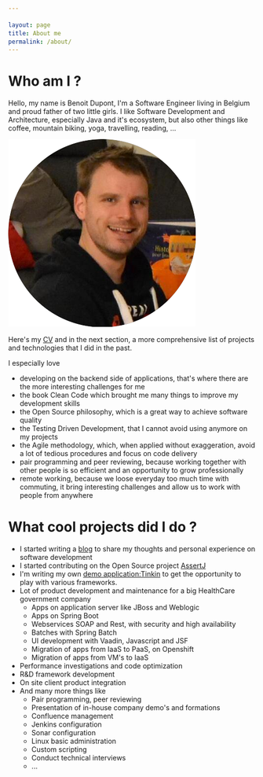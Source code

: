 ```yaml
---

layout: page
title: About me
permalink: /about/
---
```


# Who am I ?

Hello, my name is Benoit Dupont, I'm a Software Engineer living in Belgium and proud father of two little girls.
I like Software Development and Architecture, especially Java and it's ecosystem, but also other things like coffee, mountain biking, yoga, travelling, reading, ...

![That's me!](/assets/profile.png)

Here's my [CV](/assets/CV_Benoit_Dupont.pdf) and in the next section, a more comprehensive list 
of projects and technologies that I did in the past.

I especially love 
* developing on the backend side of applications, that's where there are the more interesting challenges for me 
* the book Clean Code which brought me many things to improve my development skills
* the Open Source philosophy, which is a great way to achieve software quality
* the Testing Driven Development, that I cannot avoid using anymore on my projects
* the Agile methodology, which, when applied without exaggeration, avoid a lot of tedious procedures and focus on code delivery
* pair programming and peer reviewing, because working together with other people is so efficient and an opportunity to grow professionally
* remote working, because we loose everyday too much time with commuting, it bring interesting challenges and allow us to work with people from anywhere

# What cool projects did I do ?

* I started writing a [blog](https://benoitdupont.github.io) to share my thoughts and personal experience on software development  
* I started contributing on the Open Source project [AssertJ](https://joel-costigliola.github.io/assertj/)
* I'm writing my own [demo application:Tinkin](https://github.com/benoitdupont/tinkin) to get the opportunity to play with various frameworks.
* Lot of product development and maintenance for a big HealthCare government company
  * Apps on application server like JBoss and Weblogic 
  * Apps on Spring Boot
  * Webservices SOAP and Rest, with security and high availability
  * Batches with Spring Batch
  * UI development with Vaadin, Javascript and JSF
  * Migration of apps from IaaS to PaaS, on Openshift 
  * Migration of apps from VM's to IaaS
* Performance investigations and code optimization
* R&D framework development
* On site client product integration 
* And many more things like 
  * Pair programming, peer reviewing
  * Presentation of in-house company demo's and formations
  * Confluence management
  * Jenkins configuration
  * Sonar configuration
  * Linux basic administration
  * Custom scripting
  * Conduct technical interviews
  * ...
